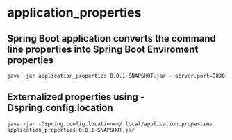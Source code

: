 # application_properties

## Spring Boot application converts the command line properties into Spring Boot Enviroment properties
```shell
java -jar application_properties-0.0.1-SNAPSHOT.jar --server.port=9090 
```

## Externalized properties using -Dspring.config.location
```shell
java -jar -Dspring.config.location=~/.local/application.properties application_properties-0.0.1-SNAPSHOT.jar
```